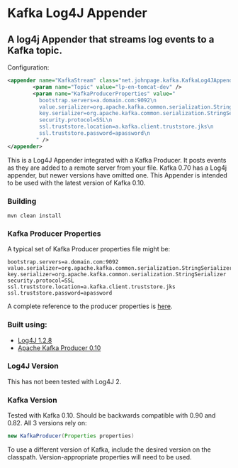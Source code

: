 # Kafka Log4J Appender

## A log4j Appender that streams log events to a Kafka topic. 

Configuration:
```xml
<appender name="KafkaStream" class="net.johnpage.kafka.KafkaLog4JAppender">
		<param name="Topic" value="lp-en-tomcat-dev" />
		<param name="KafkaProducerProperties" value="
		  bootstrap.servers=a.domain.com:9092\n
		  value.serializer=org.apache.kafka.common.serialization.StringSerializer\n
		  key.serializer=org.apache.kafka.common.serialization.StringSerializer\n
		  security.protocol=SSL\n
		  ssl.truststore.location=a.kafka.client.truststore.jks\n
		  ssl.truststore.password=apassword\n
		 " />
</appender>
```
This is a Log4J Appender integrated with a Kafka Producer. It posts events as they are added to a remote server from your file. Kafka 0.70 has a Log4j appender, but newer versions have omitted one. This Appender is intended to be used with the latest version of Kafka 0.10.

### Building
```
mvn clean install
```

### Kafka Producer Properties
A typical set of Kafka Producer properties file might be:
```properties
bootstrap.servers=a.domain.com:9092
value.serializer=org.apache.kafka.common.serialization.StringSerializer
key.serializer=org.apache.kafka.common.serialization.StringSerializer
security.protocol=SSL
ssl.truststore.location=a.kafka.client.truststore.jks
ssl.truststore.password=apassword
```
A complete reference to the producer properties is [here](https://kafka.apache.org/documentation.html#producerconfigs).

### Built using:
 * [Log4J 1.2.8](https://commons.apache.org/proper/commons-io/)
 * [Apache Kafka Producer 0.10](https://kafka.apache.org/)

### Log4J Version
This has not been tested with Log4J 2. 

### Kafka Version
Tested with Kafka 0.10. Should be backwards compatible with 0.90 and 0.82. All 3 versions rely on:
```java
new KafkaProducer(Properties properties) 
```
To use a different version of Kafka, include the desired version on the classpath. Version-appropriate properties will need to be used.
